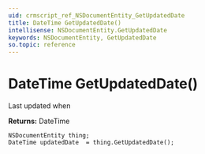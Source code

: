 ```yaml
---
uid: crmscript_ref_NSDocumentEntity_GetUpdatedDate
title: DateTime GetUpdatedDate()
intellisense: NSDocumentEntity.GetUpdatedDate
keywords: NSDocumentEntity, GetUpdatedDate
so.topic: reference
---
```


# DateTime GetUpdatedDate()

Last updated when

**Returns:** DateTime

```crmscript
NSDocumentEntity thing;
DateTime updatedDate  = thing.GetUpdatedDate();
```

